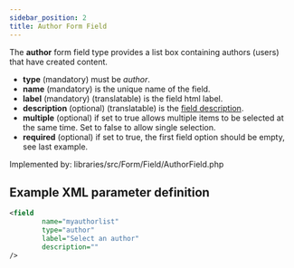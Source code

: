 ```yaml
---
sidebar_position: 2
title: Author Form Field
---
```


The **author** form field type provides a list box containing authors (users) that have created content. 

- **type** (mandatory) must be *author*.
- **name** (mandatory) is the unique name of the field.
- **label** (mandatory) (translatable) is the field html label.
- **description** (optional) (translatable) is the [field description](../standard-form-field-attributes.md#description).
- **multiple** (optional) if set to true allows multiple items to be selected at the same time. Set to false to allow single selection.
- **required** (optional) if set to true, the first field option should be empty, see last example.

Implemented by: libraries/src/Form/Field/AuthorField.php

## Example XML parameter definition

```xml
<field
        name="myauthorlist" 
        type="author"
        label="Select an author" 
        description=""
/>
```
